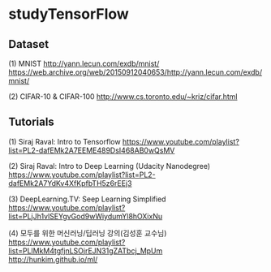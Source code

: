 # studyTensorFlow

## Dataset
(1) MNIST
http://yann.lecun.com/exdb/mnist/
https://web.archive.org/web/20150912040653/http://yann.lecun.com/exdb/mnist/
           
(2) CIFAR-10 & CIFAR-100
http://www.cs.toronto.edu/~kriz/cifar.html


## Tutorials
(1) Siraj Raval: Intro to Tensorflow
https://www.youtube.com/playlist?list=PL2-dafEMk2A7EEME489DsI468AB0wQsMV

(2) Siraj Raval: Intro to Deep Learning (Udacity Nanodegree)
https://www.youtube.com/playlist?list=PL2-dafEMk2A7YdKv4XfKpfbTH5z6rEEj3

(3) DeepLearning.TV: Seep Learning Simplified
https://www.youtube.com/playlist?list=PLjJh1vlSEYgvGod9wWiydumYl8hOXixNu


(4) 모두를 위한 머신러닝/딥러닝 강의(김성훈 교수님)
https://www.youtube.com/playlist?list=PLlMkM4tgfjnLSOjrEJN31gZATbcj_MpUm <br>
http://hunkim.github.io/ml/

